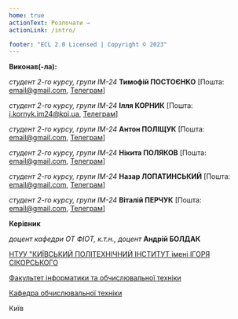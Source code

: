 ```yaml
---
home: true
actionText: Розпочати →
actionLink: /intro/

footer: "ECL 2.0 Licensed | Copyright © 2023"
---
```


**Виконав(-ла):**

_студент 2-го курсу, групи ІМ-24_<span padding-right:5em></span> **Тимофій ПОСТОЄНКО** [Пошта: email@gmail.com, [Телеграм](https://t.me/holytimy4)]

_студент 2-го курсу, групи ІМ-24_<span padding-right:5em></span> **Ілля КОРНИК** [Пошта: i.kornyk.im24@kpi.ua, [Телеграм](https://t.me/eliyahu_k)]

_студент 2-го курсу, групи ІМ-24_<span padding-right:5em></span> **Антон ПОЛІЩУК** [Пошта: email@gmail.com, [Телеграм](https://t.me/Polishchuukk)]

_студент 2-го курсу, групи ІМ-24_<span padding-right:5em></span> **Нікита ПОЛЯКОВ** [Пошта: email@gmail.com, [Телеграм](https://t.me/ChVK_Am_Nyam_00)]

_студент 2-го курсу, групи ІМ-24_<span padding-right:5em></span> **Назар ЛОПАТИНСЬКИЙ** [Пошта: email@gmail.com, [Телеграм](https://t.me/Nazrrrrr)]

_студент 2-го курсу, групи ІМ-24_<span padding-right:5em></span> **Віталій ПЕРЧУК** [Пошта: email@gmail.com, [Телеграм](https://t.me/Perchikkkkkkk)]

**Керівник**

_доцент кафедри ОТ ФІОТ, к.т.н., доцент_<span padding-right:5em></span> **Андрій БОЛДАК**

[НТУУ "КИЇВСЬКИЙ ПОЛІТЕХНІЧНИЙ ІНСТИТУТ імені ІГОРЯ СІКОРСЬКОГО](https://kpi.ua/)

[Факультет інформатики та обчислювальної техніки](https://fiot.kpi.ua/)

[Кафедра обчислювальної техніки](https://comsys.kpi.ua/)

Київ
